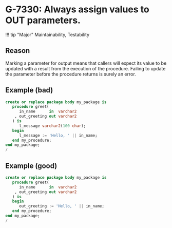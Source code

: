 # G-7330: Always assign values to OUT parameters.

!!! tip "Major"
    Maintainability, Testability

## Reason

Marking a parameter for output means that callers will expect its value to be updated with a result from the execution of the procedure. Failing to update the parameter before the procedure returns is surely an error.

## Example (bad)

``` sql
create or replace package body my_package is
   procedure greet(
      in_name      in  varchar2
    , out_greeting out varchar2
   ) is
      l_message varchar2(100 char);
   begin
      l_message := 'Hello, ' || in_name;
   end my_procedure;
end my_package;
/
```

## Example (good)

``` sql
create or replace package body my_package is
   procedure greet(
      in_name      in  varchar2
    , out_greeting out varchar2
   ) is
   begin
      out_greeting := 'Hello, ' || in_name;
   end my_procedure;
end my_package;
/
```